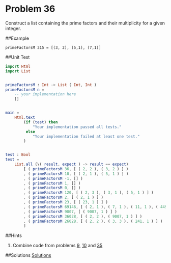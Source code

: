 # Problem 36

Construct a list containing the prime factors and their multiplicity for a given integer.

##Example
```
primeFactorsM 315 = [(3, 2), (5,1), (7,1)]
```

##Unit Test
```elm
import Html
import List


primeFactorsM : Int -> List ( Int, Int )
primeFactorsM n =
    -- your implementation here
    []


main =
    Html.text
        (if (test) then
            "Your implementation passed all tests."
         else
            "Your implementation failed at least one test."
        )


test : Bool
test =
    List.all (\( result, expect ) -> result == expect)
        [ ( primeFactorsM 36, [ ( 2, 2 ), ( 3, 2 ) ] )
        , ( primeFactorsM 10, [ ( 2, 1 ), ( 5, 1 ) ] )
        , ( primeFactorsM -1, [] )
        , ( primeFactorsM 1, [] )
        , ( primeFactorsM 0, [] )
        , ( primeFactorsM 120, [ ( 2, 3 ), ( 3, 1 ), ( 5, 1 ) ] )
        , ( primeFactorsM 2, [ ( 2, 1 ) ] )
        , ( primeFactorsM 23, [ ( 23, 1 ) ] )
        , ( primeFactorsM 69146, [ ( 2, 1 ), ( 7, 1 ), ( 11, 1 ), ( 449, 1 ) ] )
        , ( primeFactorsM 9007, [ ( 9007, 1 ) ] )
        , ( primeFactorsM 36028, [ ( 2, 2 ), ( 9007, 1 ) ] )
        , ( primeFactorsM 26028, [ ( 2, 2 ), ( 3, 3 ), ( 241, 1 ) ] )
        ]
```
##Hints
1. Combine code from problems [9](problem_9.md), [10](problem_10.md) and [35](problem_35.md)

##Solutions
[Solutions](../s/s36.md)





